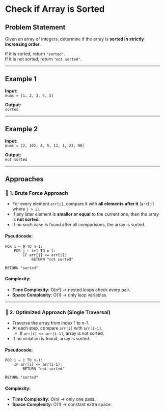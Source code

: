 # Check if Array is Sorted

## Problem Statement
Given an array of integers, determine if the array is **sorted in strictly increasing order**.  

If it is sorted, return `"sorted"`.  
If it is not sorted, return `"not sorted"`.  

---

## Example 1
**Input:**  
`nums = [1, 2, 3, 4, 5]`  

**Output:**  
`sorted`  

---

## Example 2
**Input:**  
`nums = [2, 102, 4, 5, 12, 1, 23, 98]`  

**Output:**  
`not sorted`  

---

## Approaches  

### 🔹 1. Brute Force Approach
- For every element `arr[i]`, compare it with **all elements after it** (`arr[j]` where `j > i`).  
- If any later element is **smaller or equal** to the current one, then the array is **not sorted**.  
- If no such case is found after all comparisons, the array is sorted.  

#### Pseudocode:
```
FOR i ← 0 TO n-1:
    FOR j ← i+1 TO n-1:
        IF arr[j] <= arr[i]:
            RETURN "not sorted"

RETURN "sorted"
```


#### Complexity:
- **Time Complexity:** O(n²) → nested loops check every pair.  
- **Space Complexity:** O(1) → only loop variables.  

---

### 🔹 2. Optimized Approach (Single Traversal)
- Traverse the array from index 1 to n-1.  
- At each step, compare `arr[i]` with `arr[i-1]`.  
  - If `arr[i] <= arr[i-1]`, array is not sorted.  
- If no violation is found, array is sorted.  

#### Pseudocode:
```
FOR i ← 1 TO n-1:
    IF arr[i] <= arr[i-1]:
        RETURN "not sorted"

RETURN "sorted"
```

#### Complexity:
- **Time Complexity:** O(n) → only one pass.  
- **Space Complexity:** O(1) → constant extra space. 